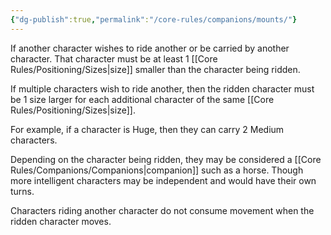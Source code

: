 ```yaml
---
{"dg-publish":true,"permalink":"/core-rules/companions/mounts/"}
---
```


If another character wishes to ride another or be carried by another character. That character must be at least 1 [[Core Rules/Positioning/Sizes\|size]] smaller than the character being ridden.

If multiple characters wish to ride another, then the ridden character must be 1 size larger for each additional character of the same [[Core Rules/Positioning/Sizes\|size]].

For example, if a character is Huge, then they can carry 2 Medium characters.

Depending on the character being ridden, they may be considered a [[Core Rules/Companions/Companions\|companion]] such as a horse. Though more intelligent characters may be independent and would have their own turns.

Characters riding another character do not consume movement when the ridden character moves.